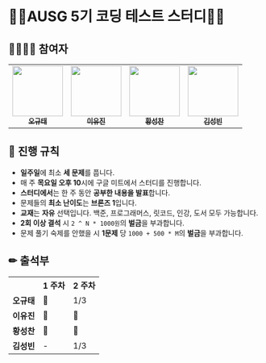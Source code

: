 # 👨‍💻AUSG 5기 코딩 테스트 스터디👩‍💻



## 👨‍👩‍👧‍👦 참여자

<table>
  <tr>
    <td align="center"><a href="https://github.com/RustShark"><img src="https://avatars.githubusercontent.com/u/58954057?v=4" width="100px;" alt=""/><br /><sub><b>오규태</b></sub></a></td>
    <td align="center"><a href="https://github.com/nanaeu"><img src="https://avatars.githubusercontent.com/u/55730357?v=4" width="100px;" alt=""/><br /><sub><b>이유진</b></sub></a></td>
      <td align="center"><a href="https://github.com/plzprayme"><img src="https://avatars.githubusercontent.com/u/34934883?s=96&v=4" width="100px;" alt=""/><br /><sub><b>황성찬</b></sub></a></td>   
      <td align="center"><a href="https://github.com/seongbin9786"><img src="https://avatars.githubusercontent.com/u/28754907?v=4" width="100px;" alt=""/><br /><sub><b>김성빈</b></sub></a></td>      
  </tr>
</table>



## 📢 진행 규칙 

* **일주일**에 최소 **세 문제**를 풉니다.
* 매 주 **목요일 오후 10**시에 구글 미트에서 스터디를 진행합니다.
* **스터디에서**는 한 주 동안 **공부한 내용을 발표**합니다.
* 문제들의 **최소 난이도**는 **브론즈 1**입니다.
* **교재**는 **자유** 선택입니다.  백준, 프로그래머스, 릿코드, 인강, 도서 모두 가능합니다.
* **2회 이상 결석** 시 `2 ^ N * 1000원`의 **벌금**을 부과합니다.
* 문제 풀기 숙제를 안했을 시 **1문제** 당 `1000 + 500 * M`의 **벌금**을 부과합니다.



## ✏ 출석부

<table>
    <tr>
            <th></th>
            <th><strong>1 주차</strong></th>
            <th><strong>2 주차</strong></th>
	</tr>
    <tr>
            <td><strong>오규태</strong></td>
        	<td>💯</td>
        	<td>1/3</td>
    </tr>
    <tr>
            <td><strong>이유진</strong></td>
        	<td>💯</td>
        	<td>💯</td>
    </tr>
    <tr>
            <td><strong>황성찬</strong></td>
	        <td>💯</td>
        	<td>💯</td>
    </tr>
    <tr>
            <td><strong>김성빈</strong></td>
        	<td>-</td>
        	<td>1/3</td>
    </tr>
</table>

​		




